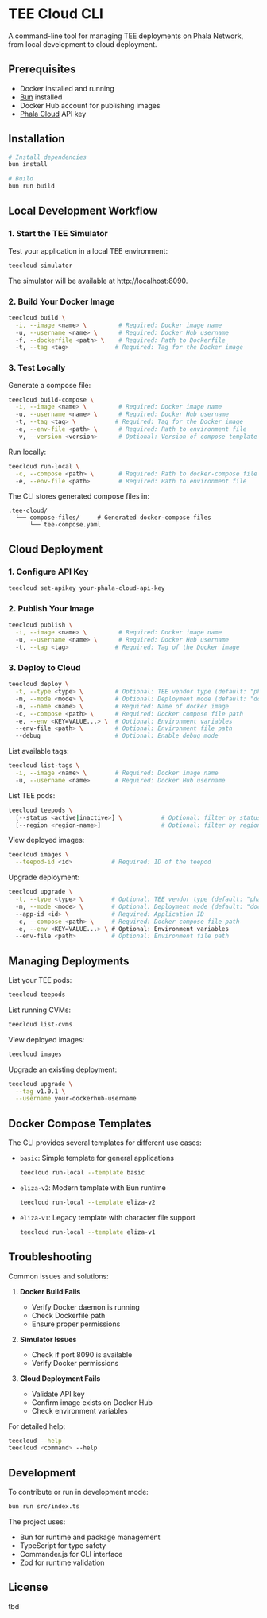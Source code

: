 # TEE Cloud CLI

A command-line tool for managing TEE deployments on Phala Network, from local development to cloud deployment.

## Prerequisites

- Docker installed and running
- [Bun](https://bun.sh) installed
- Docker Hub account for publishing images
- [Phala Cloud](https://cloud.phala.network/login) API key

## Installation

```bash
# Install dependencies
bun install

# Build
bun run build
```

## Local Development Workflow

### 1. Start the TEE Simulator

Test your application in a local TEE environment:

```bash
teecloud simulator
```

The simulator will be available at http://localhost:8090.

### 2. Build Your Docker Image

```bash
teecloud build \
  -i, --image <name> \         # Required: Docker image name
  -u, --username <name> \      # Required: Docker Hub username
  -f, --dockerfile <path> \    # Required: Path to Dockerfile
  -t, --tag <tag>             # Required: Tag for the Docker image
```

### 3. Test Locally

Generate a compose file:
```bash
teecloud build-compose \
  -i, --image <name> \         # Required: Docker image name
  -u, --username <name> \      # Required: Docker Hub username
  -t, --tag <tag> \           # Required: Tag for the Docker image
  -e, --env-file <path> \      # Required: Path to environment file
  -v, --version <version>      # Optional: Version of compose template (default: 'basic')
```

Run locally:
```bash
teecloud run-local \
  -c, --compose <path> \       # Required: Path to docker-compose file
  -e, --env-file <path>        # Required: Path to environment file
```

The CLI stores generated compose files in:
```
.tee-cloud/
  └── compose-files/     # Generated docker-compose files
      └── tee-compose.yaml
```

## Cloud Deployment

### 1. Configure API Key

```bash
teecloud set-apikey your-phala-cloud-api-key
```

### 2. Publish Your Image

```bash
teecloud publish \
  -i, --image <name> \         # Required: Docker image name
  -u, --username <name> \      # Required: Docker Hub username
  -t, --tag <tag>             # Required: Tag of the Docker image
```

### 3. Deploy to Cloud

```bash
teecloud deploy \
  -t, --type <type> \         # Optional: TEE vendor type (default: "phala")
  -m, --mode <mode> \         # Optional: Deployment mode (default: "docker-compose")
  -n, --name <name> \         # Required: Name of docker image
  -c, --compose <path> \      # Required: Docker compose file path
  -e, --env <KEY=VALUE...> \  # Optional: Environment variables
  --env-file <path> \         # Optional: Environment file path
  --debug                     # Optional: Enable debug mode
```

List available tags:
```bash
teecloud list-tags \
  -i, --image <name> \        # Required: Docker image name
  -u, --username <name>       # Required: Docker Hub username
```

List TEE pods:
```bash
teecloud teepods \
  [--status <active|inactive>] \           # Optional: filter by status
  [--region <region-name>]                 # Optional: filter by region
```

View deployed images:
```bash
teecloud images \
  --teepod-id <id>           # Required: ID of the teepod
```

Upgrade deployment:
```bash
teecloud upgrade \
  -t, --type <type> \        # Optional: TEE vendor type (default: "phala")
  -m, --mode <mode> \        # Optional: Deployment mode (default: "docker-compose")
  --app-id <id> \            # Required: Application ID
  -c, --compose <path> \     # Required: Docker compose file path
  -e, --env <KEY=VALUE...> \ # Optional: Environment variables
  --env-file <path>          # Optional: Environment file path
```

## Managing Deployments

List your TEE pods:
```bash
teecloud teepods
```

List running CVMs:
```bash
teecloud list-cvms
```

View deployed images:
```bash
teecloud images
```

Upgrade an existing deployment:
```bash
teecloud upgrade \
  --tag v1.0.1 \
  --username your-dockerhub-username
```

## Docker Compose Templates

The CLI provides several templates for different use cases:

- `basic`: Simple template for general applications
  ```bash
  teecloud run-local --template basic
  ```

- `eliza-v2`: Modern template with Bun runtime
  ```bash
  teecloud run-local --template eliza-v2
  ```

- `eliza-v1`: Legacy template with character file support
  ```bash
  teecloud run-local --template eliza-v1
  ```

## Troubleshooting

Common issues and solutions:

1. **Docker Build Fails**
   - Verify Docker daemon is running
   - Check Dockerfile path
   - Ensure proper permissions

2. **Simulator Issues**
   - Check if port 8090 is available
   - Verify Docker permissions

3. **Cloud Deployment Fails**
   - Validate API key
   - Confirm image exists on Docker Hub
   - Check environment variables

For detailed help:
```bash
teecloud --help
teecloud <command> --help
```

## Development

To contribute or run in development mode:
```bash
bun run src/index.ts
```

The project uses:
- Bun for runtime and package management
- TypeScript for type safety
- Commander.js for CLI interface
- Zod for runtime validation

## License

tbd
